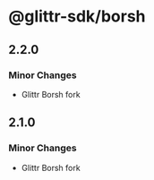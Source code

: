 # @glittr-sdk/borsh

## 2.2.0

### Minor Changes

- Glittr Borsh fork

## 2.1.0

### Minor Changes

- Glittr Borsh fork
